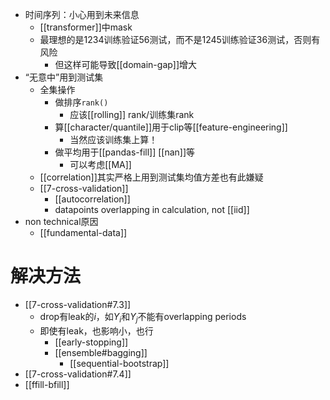 - 时间序列：小心用到未来信息
  - [[transformer]]中mask
  - 最理想的是1234训练验证56测试，而不是1245训练验证36测试，否则有风险
    - 但这样可能导致[[domain-gap]]增大
- “无意中”用到测试集
  - 全集操作
    - 做排序`rank()`
      - 应该[[rolling]] rank/训练集rank
    - 算[[character/quantile]]用于clip等[[feature-engineering]]
      - 当然应该训练集上算！
    - 做平均用于[[pandas-fill]] [[nan]]等
      - 可以考虑[[MA]]
  - [[correlation]]其实严格上用到测试集均值方差也有此嫌疑
  - [[7-cross-validation]]
    - [[autocorrelation]]
    - datapoints overlapping in calculation, not [[iid]]
- non technical原因
  - [[fundamental-data]]
# 解决方法
- [[7-cross-validation#7.3]]
  - drop有leak的$i$，如$Y_i$和$Y_j$不能有overlapping periods
  - 即使有leak，也影响小，也行
    - [[early-stopping]]
    - [[ensemble#bagging]]
      - [[sequential-bootstrap]]
- [[7-cross-validation#7.4]]
- [[ffill-bfill]]